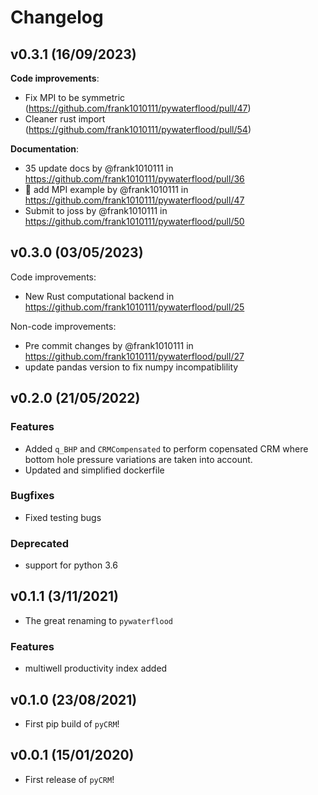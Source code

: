 # Changelog

<!--next-version-placeholder-->

## v0.3.1 (16/09/2023)

**Code improvements**:

- Fix MPI to be symmetric (https://github.com/frank1010111/pywaterflood/pull/47)
- Cleaner rust import (https://github.com/frank1010111/pywaterflood/pull/54)

**Documentation**:

- 35 update docs by @frank1010111 in https://github.com/frank1010111/pywaterflood/pull/36
- :memo: add MPI example by @frank1010111 in https://github.com/frank1010111/pywaterflood/pull/47
- Submit to joss by @frank1010111 in https://github.com/frank1010111/pywaterflood/pull/50

## v0.3.0 (03/05/2023)

Code improvements:

- New Rust computational backend in https://github.com/frank1010111/pywaterflood/pull/25

Non-code improvements:

- Pre commit changes by @frank1010111 in https://github.com/frank1010111/pywaterflood/pull/27
- update pandas version to fix numpy incompatiblility

## v0.2.0 (21/05/2022)

### Features

- Added `q_BHP` and `CRMCompensated` to perform copensated CRM where bottom hole
  pressure variations are taken into account.
- Updated and simplified dockerfile

### Bugfixes

- Fixed testing bugs

### Deprecated

- support for python 3.6

## v0.1.1 (3/11/2021)

- The great renaming to `pywaterflood`

### Features

- multiwell productivity index added

## v0.1.0 (23/08/2021)

- First pip build of `pyCRM`!

## v0.0.1 (15/01/2020)

- First release of `pyCRM`!
